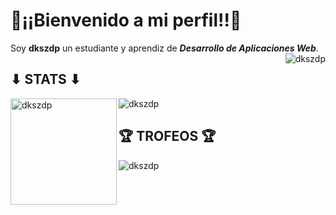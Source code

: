 # 🙌¡¡Bienvenido a mi perfil!!🙌  

Soy **dkszdp** un estudiante y aprendiz de ***Desarrollo de Aplicaciones Web***.  
<img align="right" src="https://komarev.com/ghpvc/?username=dkszdp&label=Visitas%20al%20perfil&color=4db2f3&style=flat" alt="dkszdp" />  

## **⬇ STATS ⬇**  
<div>
<img height=170 align="left" src="https://github-readme-stats.vercel.app/api?username=dkszdp&show_icons=true&theme=dark&title_color=4db2f3&text_color=ffffff&bg_color=0a0c10&hide_border=true&locale=es" alt="dkszdp" />  

<img src="https://github-readme-stats.vercel.app/api/top-langs?username=dkszdp&show_icons=true&theme=dark&title_color=4db2f3&text_color=ffffff&bg_color=0a0c10&hide_border=true&locale=es&layout=compact" alt="dkszdp" />
</div>    

## **🏆 TROFEOS 🏆**  
<img src="https://github-profile-trophy.vercel.app/?username=dkszdp" alt="dkszdp" /></a> 
